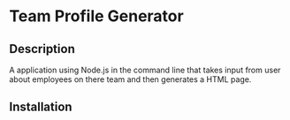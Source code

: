 # Team Profile Generator


## Description
 A application using Node.js in the command line that takes input from user about employees on there team and then generates a HTML page.
 
 ## Installation
 
